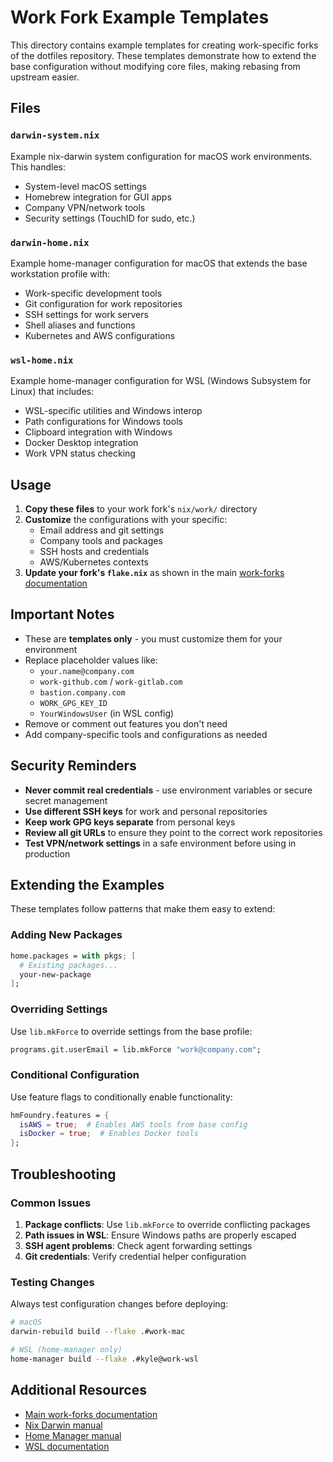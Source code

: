 # Work Fork Example Templates

This directory contains example templates for creating work-specific forks of the dotfiles repository. These templates demonstrate how to extend the base configuration without modifying core files, making rebasing from upstream easier.

## Files

### `darwin-system.nix`

Example nix-darwin system configuration for macOS work environments. This handles:

- System-level macOS settings
- Homebrew integration for GUI apps
- Company VPN/network tools
- Security settings (TouchID for sudo, etc.)

### `darwin-home.nix`

Example home-manager configuration for macOS that extends the base workstation profile with:

- Work-specific development tools
- Git configuration for work repositories
- SSH settings for work servers
- Shell aliases and functions
- Kubernetes and AWS configurations

### `wsl-home.nix`

Example home-manager configuration for WSL (Windows Subsystem for Linux) that includes:

- WSL-specific utilities and Windows interop
- Path configurations for Windows tools
- Clipboard integration with Windows
- Docker Desktop integration
- Work VPN status checking

## Usage

1. **Copy these files** to your work fork's `nix/work/` directory
2. **Customize** the configurations with your specific:
   - Email address and git settings
   - Company tools and packages
   - SSH hosts and credentials
   - AWS/Kubernetes contexts
3. **Update your fork's `flake.nix`** as shown in the main [work-forks documentation](../../docs/work-forks.md)

## Important Notes

- These are **templates only** - you must customize them for your environment
- Replace placeholder values like:
  - `your.name@company.com`
  - `work-github.com` / `work-gitlab.com`
  - `bastion.company.com`
  - `WORK_GPG_KEY_ID`
  - `YourWindowsUser` (in WSL config)
- Remove or comment out features you don't need
- Add company-specific tools and configurations as needed

## Security Reminders

- **Never commit real credentials** - use environment variables or secure secret management
- **Use different SSH keys** for work and personal repositories
- **Keep work GPG keys separate** from personal keys
- **Review all git URLs** to ensure they point to the correct work repositories
- **Test VPN/network settings** in a safe environment before using in production

## Extending the Examples

These templates follow patterns that make them easy to extend:

### Adding New Packages

```nix
home.packages = with pkgs; [
  # Existing packages...
  your-new-package
];
```

### Overriding Settings

Use `lib.mkForce` to override settings from the base profile:

```nix
programs.git.userEmail = lib.mkForce "work@company.com";
```

### Conditional Configuration

Use feature flags to conditionally enable functionality:

```nix
hmFoundry.features = {
  isAWS = true;  # Enables AWS tools from base config
  isDocker = true;  # Enables Docker tools
};
```

## Troubleshooting

### Common Issues

1. **Package conflicts**: Use `lib.mkForce` to override conflicting packages
2. **Path issues in WSL**: Ensure Windows paths are properly escaped
3. **SSH agent problems**: Check agent forwarding settings
4. **Git credentials**: Verify credential helper configuration

### Testing Changes

Always test configuration changes before deploying:

```bash
# macOS
darwin-rebuild build --flake .#work-mac

# WSL (home-manager only)
home-manager build --flake .#kyle@work-wsl
```

## Additional Resources

- [Main work-forks documentation](../../docs/work-forks.md)
- [Nix Darwin manual](https://daiderd.com/nix-darwin/manual/index.html)
- [Home Manager manual](https://nix-community.github.io/home-manager/)
- [WSL documentation](https://docs.microsoft.com/en-us/windows/wsl/)

